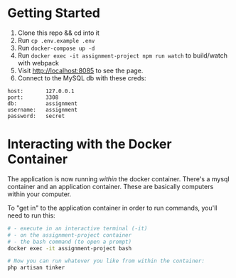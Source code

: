 # Getting Started

1. Clone this repo && cd into it
1. Run `cp .env.example .env`
1. Run `docker-compose up -d`
1. Run `docker exec -it assignment-project npm run watch` to build/watch with webpack
1. Visit [http://localhost:8085](http://localhost:8085) to see the page.
1. Connect to the MySQL db with these creds: 

```
host:       127.0.0.1
port:       3308
db:         assignment
username:   assignment
password:   secret
```

# Interacting with the Docker Container

The application is now running _within_ the docker container. There's a mysql container and an application container. These are basically computers within your computer.

To "get in" to the application container in order to run commands, you'll need to run this:

```bash
# - execute in an interactive terminal (-it)
# - on the assignment-project container
# - the bash command (to open a prompt)
docker exec -it assignment-project bash

# Now you can run whatever you like from within the container:
php artisan tinker
```
